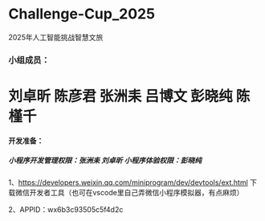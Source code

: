 # Challenge-Cup_2025
2025年人工智能挑战智慧文旅
### 小组成员：

刘卓昕
陈彦君
张洲耒
吕博文
彭晓纯
陈槿千
======

#### 开发准备：
##### 小程序开发管理权限：张洲耒 刘卓昕 小程序体验权限：彭晓纯
1、https://developers.weixin.qq.com/miniprogram/dev/devtools/ext.html 下载微信开发者工具（也可在vscode里自己弄微信小程序模拟器，有点麻烦）

2、APPID：wx6b3c93505c5f4d2c


